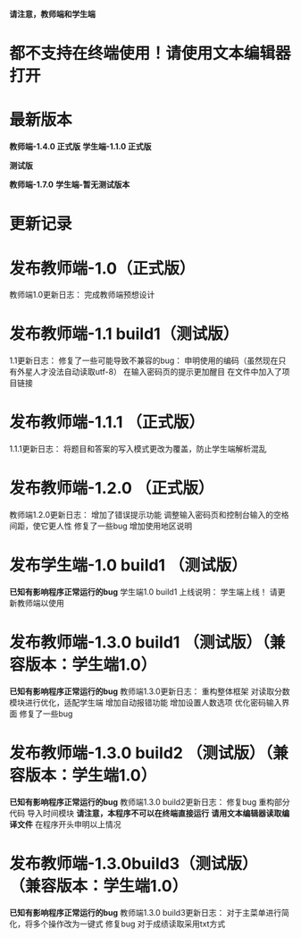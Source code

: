 **请注意，教师端和学生端**
# 都不支持在终端使用！请使用文本编辑器打开


# 最新版本
**教师端-1.4.0 正式版**
**学生端-1.1.0 正式版**


**测试版**

**教师端-1.7.0**
**学生端-暂无测试版本**








# 更新记录

# 发布教师端-1.0（正式版）
教师端1.0更新日志：
完成教师端预想设计
# 发布教师端-1.1 build1（测试版）
1.1更新日志：
修复了一些可能导致不兼容的bug：
申明使用的编码（虽然现在只有外星人才没法自动读取utf-8）
在输入密码页的提示更加醒目
在文件中加入了项目链接
# 发布教师端-1.1.1 （正式版）
1.1.1更新日志：
将题目和答案的写入模式更改为覆盖，防止学生端解析混乱
# 发布教师端-1.2.0 （正式版）
教师端1.2.0更新日志：
增加了错误提示功能
调整输入密码页和控制台输入的空格间距，使它更人性
修复了一些bug
增加使用地区说明
# 发布学生端-1.0 build1 （测试版）
**已知有影响程序正常运行的bug**
学生端1.0 build1 上线说明：
学生端上线！
请更新教师端以使用
# 发布教师端-1.3.0 build1 （测试版）（兼容版本：学生端1.0）
**已知有影响程序正常运行的bug**
教师端1.3.0更新日志：
重构整体框架
对读取分数模块进行优化，适配学生端
增加自动报错功能
增加设置人数选项
优化密码输入界面
修复了一些bug
# 发布教师端-1.3.0 build2 （测试版）（兼容版本：学生端1.0）
**已知有影响程序正常运行的bug**
教师端1.3.0 build2更新日志：
修复bug
重构部分代码
导入时间模块
**请注意，本程序不可以在终端直接运行**
**请用文本编辑器读取编译文件**
在程序开头申明以上情况
# 发布教师端-1.3.0build3（测试版） （兼容版本：学生端1.0）
**已知有影响程序正常运行的bug**
教师端1.3.0 build3更新日志：
对于主菜单进行简化，将多个操作改为一键式
修复bug
对于成绩读取采用txt方式
